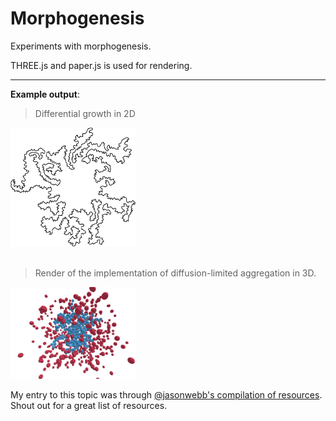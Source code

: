 # Morphogenesis

Experiments with morphogenesis.

THREE.js and paper.js is used for rendering.

___

**Example output**:

> Differential growth in 2D

<img src="assets/dg.png" alt="Differential growth" width=200px>

<br>
<br>

> Render  of the implementation of diffusion-limited aggregation in 3D.

<img src="assets/dla.png" alt="Diffusion-limited aggregation" width=200px>

My entry to this topic was through [@jasonwebb's compilation of resources](https://github.com/jasonwebb/morphogenesis-resources). Shout out for a great list of resources.